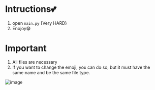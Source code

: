 # Intructions💕

1. open `main.py` {Very HARD}
2. Enojoy😁

# Important

1. All files are necessary
2. If you want to change the emoji, you can do so, but it must have the same name and be the same file type.

![image](https://github.com/F3feRP/VOID-Tool/assets/145393844/6173434f-8a69-4585-a5f8-48d72623f016)

